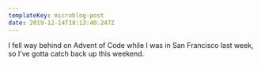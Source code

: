 ```yaml
---
templateKey: microblog-post
date: 2019-12-14T18:13:40.247Z
---
```


I fell way behind on Advent of Code while I was in San Francisco last week, so I've gotta catch back up this weekend.
